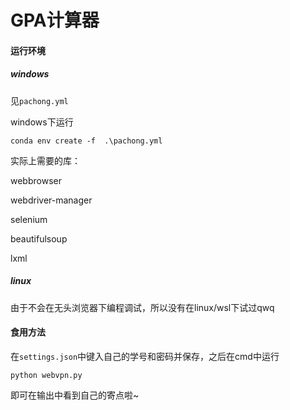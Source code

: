 # GPA计算器

#### 运行环境

##### windows

见`pachong.yml`

windows下运行

```shell
conda env create -f  .\pachong.yml
```

实际上需要的库：

webbrowser

webdriver-manager

selenium

beautifulsoup

lxml

##### linux

由于不会在无头浏览器下编程调试，所以没有在linux/wsl下试过qwq

#### 食用方法

在`settings.json`中键入自己的学号和密码并保存，之后在cmd中运行

```shell
python webvpn.py
```

即可在输出中看到自己的寄点啦~